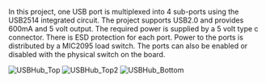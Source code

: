 In this project, one USB port is multiplexed into 4 sub-ports using the USB2514 integrated circuit. The project supports USB2.0 and provides 600mA and 5 volt output. The required power is supplied by a 5 volt type c connector.  There is ESD protection for each port. Power to the ports is distributed by a MIC2095 load switch. The ports can also be enabled or disabled with the physical switch on the board.


![USBHub_Top](https://github.com/user-attachments/assets/1640e7ad-c85c-42e5-8115-a54fd4d4a7d8)
![USBHub_Top2](https://github.com/user-attachments/assets/5d4edeab-feb4-459f-b602-d821b1b0c769)
![USBHub_Bottom](https://github.com/user-attachments/assets/459df769-fa5c-47d6-94dc-eb43d21a0bf3)
